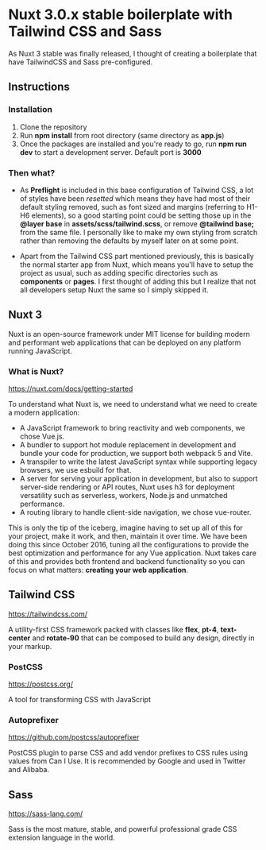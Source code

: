 # Nuxt 3.0.x stable boilerplate with Tailwind CSS and Sass
As Nuxt 3 stable was finally released, I thought of creating a boilerplate that have TailwindCSS and Sass pre-configured.

## Instructions
### Installation
1. Clone the repository
2. Run **npm install** from root directory (same directory as **app.js**)
3. Once the packages are installed and you're ready to go, run **npm run dev** to start a development server. Default port is **3000**

### Then what?
- As **Preflight** is included in this base configuration of Tailwind CSS, a lot of styles have been *resetted* which means they have had most of their default styling removed, such as font sized and margins (referring to H1-H6 elements), so a good starting point could be setting those up in the **@layer base** in **assets/scss/tailwind.scss**, or remove **@tailwind base;** from the same file. I personally like to make my own styling from scratch rather than removing the defaults by myself later on at some point.

- Apart from the Tailwind CSS part mentioned previously, this is basically the normal starter app from Nuxt, which means you'll have to setup the project as usual, such as adding specific directories such as **components** or **pages**. I first thought of adding this but I realize that not all developers setup Nuxt the same so I simply skipped it.


## Nuxt 3
Nuxt is an open-source framework under MIT license for building modern and performant web applications that can be deployed on any platform running JavaScript.

### What is Nuxt?
https://nuxt.com/docs/getting-started

To understand what Nuxt is, we need to understand what we need to create a modern application:
- A JavaScript framework to bring reactivity and web components, we chose Vue.js.
- A bundler to support hot module replacement in development and bundle your code for production, we support both webpack 5 and Vite.
- A transpiler to write the latest JavaScript syntax while supporting legacy browsers, we use esbuild for that.
- A server for serving your application in development, but also to support server-side rendering or API routes, Nuxt uses h3 for deployment versatility such as serverless, workers, Node.js and unmatched performance.
- A routing library to handle client-side navigation, we chose vue-router.

This is only the tip of the iceberg, imagine having to set up all of this for your project, make it work, and then, maintain it over time. We have been doing this since October 2016, tuning all the configurations to provide the best optimization and performance for any Vue application.
Nuxt takes care of this and provides both frontend and backend functionality so you can focus on what matters: **creating your web application**.

## Tailwind CSS
https://tailwindcss.com/

A utility-first CSS framework packed with classes like **flex**, **pt-4**, **text-center** and **rotate-90** that can be composed to build any design, directly in your markup.

### PostCSS
https://postcss.org/

A tool for transforming CSS with JavaScript

### Autoprefixer
https://github.com/postcss/autoprefixer

PostCSS plugin to parse CSS and add vendor prefixes to CSS rules using values from Can I Use. It is recommended by Google and used in Twitter and Alibaba.

## Sass
https://sass-lang.com/

Sass is the most mature, stable, and powerful professional grade CSS extension language in the world.